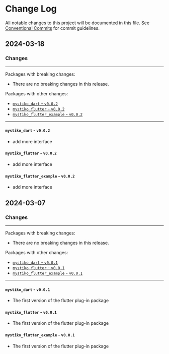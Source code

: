 # Change Log

All notable changes to this project will be documented in this file.
See [Conventional Commits](https://conventionalcommits.org) for commit guidelines.

## 2024-03-18

### Changes

---

Packages with breaking changes:

 - There are no breaking changes in this release.

Packages with other changes:

 - [`mystiko_dart` - `v0.0.2`](#mystiko_dart---v002)
 - [`mystiko_flutter` - `v0.0.2`](#mystiko_flutter---v002)
 - [`mystiko_flutter_example` - `v0.0.2`](#mystiko_flutter_example---v002)

---

#### `mystiko_dart` - `v0.0.2`

 - add more interface

#### `mystiko_flutter` - `v0.0.2`

 - add more interface

#### `mystiko_flutter_example` - `v0.0.2`

 - add more interface


## 2024-03-07

### Changes

---

Packages with breaking changes:

 - There are no breaking changes in this release.

Packages with other changes:

 - [`mystiko_dart` - `v0.0.1`](#mystiko_dart---v001)
 - [`mystiko_flutter` - `v0.0.1`](#mystiko_flutter---v001)
 - [`mystiko_flutter_example` - `v0.0.1`](#mystiko_flutter_example---v001)

---

#### `mystiko_dart` - `v0.0.1`

 - The first version of the flutter plug-in package

#### `mystiko_flutter` - `v0.0.1`

 - The first version of the flutter plug-in package

#### `mystiko_flutter_example` - `v0.0.1`

 - The first version of the flutter plug-in package

